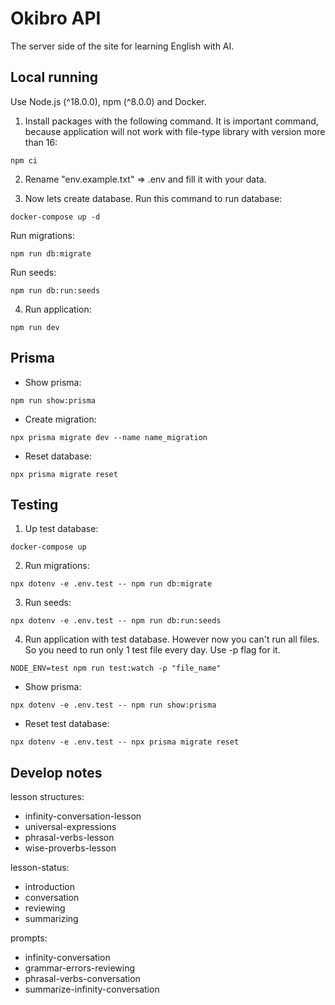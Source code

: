 # Okibro API

The server side of the site for learning English with AI.

## Local running

Use Node.js (^18.0.0), npm (^8.0.0) and Docker.

1. Install packages with the following command. It is important command, because application will not work with file-type library with version more than 16:

```
npm ci
```

2. Rename "env.example.txt" => .env and fill it with your data.

3. Now lets create database. Run this command to run database:

```
docker-compose up -d
```

Run migrations:

```
npm run db:migrate
```

Run seeds:

```
npm run db:run:seeds
```

4. Run application:

```
npm run dev
```

## Prisma

- Show prisma:

```
npm run show:prisma
```

- Create migration:

```
npx prisma migrate dev --name name_migration
```

- Reset database:

```
npx prisma migrate reset
```

## Testing

1. Up test database:

```
docker-compose up
```

2. Run migrations:

```
npx dotenv -e .env.test -- npm run db:migrate
```

3. Run seeds:

```
npx dotenv -e .env.test -- npm run db:run:seeds
```

4. Run application with test database. However now you can't run all files.
   So you need to run only 1 test file every day. Use -p flag for it.

```
NODE_ENV=test npm run test:watch -p "file_name"
```

- Show prisma:

```
npx dotenv -e .env.test -- npm run show:prisma
```

- Reset test database:

```
npx dotenv -e .env.test -- npx prisma migrate reset
```

## Develop notes

lesson structures:

- infinity-conversation-lesson
- universal-expressions
- phrasal-verbs-lesson
- wise-proverbs-lesson

lesson-status:

- introduction
- conversation
- reviewing
- summarizing

prompts:

- infinity-conversation
- grammar-errors-reviewing
- phrasal-verbs-conversation
- summarize-infinity-conversation
